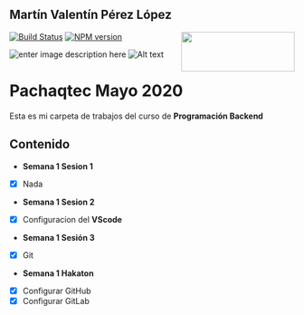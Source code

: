 ## Martín Valentín Pérez López
<img align="right" width="200" height="70" src="https://miro.medium.com/max/1380/1*bU_uZuv4Y71u5ZkQQJ5f8Q.png">


[![Build Status](https://img.shields.io/travis/benweet/stackedit.svg?style=flat)](https://travis-ci.org/benweet/stackedit) [![NPM version](https://img.shields.io/npm/v/stackedit.svg?style=flat)](https://www.npmjs.org/package/stackedit)


![enter image description here](https://miro.medium.com/max/1380/1*bU_uZuv4Y71u5ZkQQJ5f8Q.png=500x300)
![Alt text](https://miro.medium.com/max/1380/1*bU_uZuv4Y71u5ZkQQJ5f8Q.png?raw=true=500x300)


# Pachaqtec Mayo 2020
Esta es mi carpeta de trabajos del curso de **Programación Backend**
## Contenido
- **Semana 1 Sesion 1**
 - [x] Nada 
- **Semana 1 Sesion 2**
 - [x] Configuracion del **VScode**
- **Semana 1 Sesión 3**
 - [x] Git
- **Semana 1 Hakaton**
 - [x] Configurar GitHub
 - [x] Configurar GitLab
